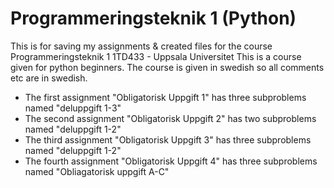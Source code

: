 # Programmeringsteknik 1 (Python)
This is for saving my assignments & created files for the course Programmeringsteknik 1 1TD433 - Uppsala Universitet
This is a course given for python beginners. The course is given in swedish so all comments etc are in swedish.

* The first assignment "Obligatorisk Uppgift 1" has three subproblems named "deluppgift 1-3"
* The second assignment "Obligatorisk Uppgift 2" has two subproblems named "deluppgift 1-2"
* The third assignment "Obligatorisk Uppgift 3" has three subproblems named "deluppgift 1-2"
* The fourth assignment "Obligatorisk Uppgift 4" has three subproblems named "Obliagatorisk uppgift A-C"
